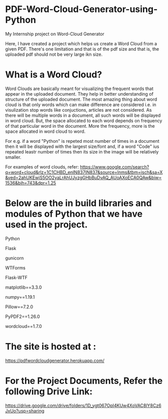 # PDF-Word-Cloud-Generator-using-Python
My Internship project on Word-Cloud Generator

Here, I have created a project which helps us create a Word Cloud from a given PDF. 
There's one limitation and that is of the pdf size and that is, the uploaded pdf should not be very large ikn size.

# What is a Word Cloud?
Word Clouds are basically meant for visualizing the frequent words that appear in the uploaded document. They help in better understanding of structure of the uploaded document. The most amazing thing about word cloud is that only words which can make difference are considered i.e. in visulization stop words like conjuctions, articles are not considered. 
As there will be multiple words in a document, all such words will be displayed in word cloud. But, the space allocated to each word depends on frequency of that particular word in the document. More the frequency, more is the space allocated in word cloud to word.

For e.g. if a word "Python" is repeted most number of times in a document then it will be displayed with the largest size/font and, if a word "Code" ius repeated leastr number of times then its size in the image will be relatively smaller.

For examples of word clouds, refer: https://www.google.com/search?q=word+cloud&rlz=1C1CHBD_enIN837IN837&source=lnms&tbm=isch&sa=X&ved=2ahUKEwjS5OO2yaLrAhUJyzgGHbBuDvAQ_AUoAXoECA0QAw&biw=1536&bih=743&dpr=1.25

# Below are the in build libraries and modules of Python that we have used in the project. 
Python

Flask

gunicorn

WTForms

Flask-WTF

matplotlib==3.3.0

numpy==1.19.1

Pillow==7.2.0

PyPDF2==1.26.0

wordcloud==1.7.0

# The site is hosted at : 
https://pdfwordcloudgenerator.herokuapp.com/

# For the Project Documents, Refer the following Drive Link:
https://drive.google.com/drive/folders/1D_ygt067Opl4KUw4XoVAC8lY8Cz6JxUo?usp=sharing


